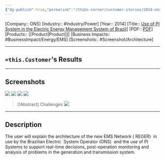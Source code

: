 ```yaml
---
{"dg-publish":true,"permalink":"/thibs-corner/customer-stories/2014-ons-use-of-pi-system-in-the-electric-energy-management-system-of-brazil/","noteIcon":""}
---
```


[Company:: ONS]
[Industry:: #Industry/Power]
[Year:: 2014]
[Title:: [Use of PI System in the Electric Energy Management System of Brazil](https://resources.osisoft.com/presentations/use-of-pi-system-in-the-electric-energy-management-system-of-brazil/)]
[PDF:: [PDF](https://cdn.osisoft.com/corp/en/media/presentations/2014/UsersConference2014/PDF/UC2014_Chemtech_Reis_UseofPIintheElectricEnergyManagementSysteminBrazil.pdf)]
[Products:: [[Product\|Product]]]
[Business Impacts:: #BusinessImpact/Energy/EMS]
[Screenshots:: #Screenshot/Architecture] 

---
## `=this.Customer`'s Results

---
## Screenshots
![](https://i.imgur.com/kfSFuZs.png)
![](https://i.imgur.com/vJQZcmY.png)
![](https://i.imgur.com/Z7q0kPa.png)
![](https://i.imgur.com/WrhptE2.png)

> [!Abstract] Challenges
> ![](https://i.imgur.com/qzyRTJ9.png)



---
## Description
The user will explain the architecture of the new EMS Network ( REGER)  in use by the Brazilian Electric  System Operator (ONS)  and the use of PI Systems to support real-time decisions, post-operation monitoring and analysis of problems in the generation and transmission system.